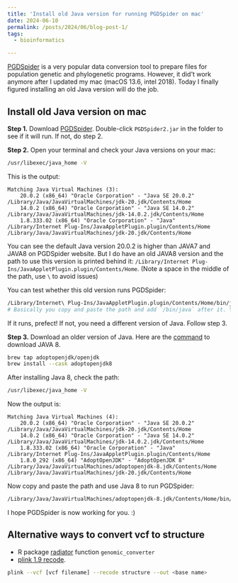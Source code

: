 ```yaml
---
title: 'Install old Java version for running PGDSpider on mac'
date: 2024-06-10
permalink: /posts/2024/06/blog-post-1/
tags:
  - bioinformatics

---
```


[PGDSpider](https://cmpg.unibe.ch/software/PGDSpider/) is a very popular data conversion tool to prepare files for population genetic and phylogenetic programs. However, it did't work anymore after I updated my mac (macOS 13.6, intel 2018). Today I finally figured installing an old Java version will do the job. 

## Install old Java version on mac

**Step 1.** Download [PGDSpider](https://cmpg.unibe.ch/software/PGDSpider/). Double-click `PGDSpider2.jar` in the folder to see if it will run. If not, do step 2. 

**Step 2.** Open your terminal and check your Java versions on your mac:
```bash
/usr/libexec/java_home -V
``` 

This is the output:

```
Matching Java Virtual Machines (3):
    20.0.2 (x86_64) "Oracle Corporation" - "Java SE 20.0.2" /Library/Java/JavaVirtualMachines/jdk-20.jdk/Contents/Home
    14.0.2 (x86_64) "Oracle Corporation" - "Java SE 14.0.2" /Library/Java/JavaVirtualMachines/jdk-14.0.2.jdk/Contents/Home
    1.8.333.02 (x86_64) "Oracle Corporation" - "Java" /Library/Internet Plug-Ins/JavaAppletPlugin.plugin/Contents/Home
/Library/Java/JavaVirtualMachines/jdk-20.jdk/Contents/Home
```

You can see the default Java version 20.0.2 is higher than JAVA7 and JAVA8 on PGDSpider website. But I do have an old JAVA8 version and the path to use this version is printed behind it: `/Library/Internet Plug-Ins/JavaAppletPlugin.plugin/Contents/Home`. (Note a space in the middle of the path, use `\` to avoid issues)

You can test whether this old version runs PGDSpider:
```bash
/Library/Internet\ Plug-Ins/JavaAppletPlugin.plugin/Contents/Home/bin/java -Xmx1024m -Xms512m -jar /Applications/PGDSpider_2.1.1.5/PGDSpider2.jar
# Basically you copy and paste the path and add `/bin/java` after it. You need to modify the path to the folder you downloaded your `PGDSpider`. Mine is in folder `Applications`. 
```
If it runs, prefect! If not, you need a different version of Java. Follow step 3. 

**Step 3.** Download an older version of Java. Here are the [command](https://stackoverflow.com/questions/24342886/how-to-install-java-8-on-mac) to download JAVA 8.

```bash
brew tap adoptopenjdk/openjdk
brew install --cask adoptopenjdk8
```
After installing Java 8, check the path: 
```bash
/usr/libexec/java_home -V
```
Now the output is:

```
Matching Java Virtual Machines (4):
    20.0.2 (x86_64) "Oracle Corporation" - "Java SE 20.0.2" /Library/Java/JavaVirtualMachines/jdk-20.jdk/Contents/Home
    14.0.2 (x86_64) "Oracle Corporation" - "Java SE 14.0.2" /Library/Java/JavaVirtualMachines/jdk-14.0.2.jdk/Contents/Home
    1.8.333.02 (x86_64) "Oracle Corporation" - "Java" /Library/Internet Plug-Ins/JavaAppletPlugin.plugin/Contents/Home
    1.8.0_292 (x86_64) "AdoptOpenJDK" - "AdoptOpenJDK 8" /Library/Java/JavaVirtualMachines/adoptopenjdk-8.jdk/Contents/Home
/Library/Java/JavaVirtualMachines/jdk-20.jdk/Contents/Home
```

Now copy and paste the path and use Java 8 to run PGDSpider:
```bash
/Library/Java/JavaVirtualMachines/adoptopenjdk-8.jdk/Contents/Home/bin/java -Xmx1024m -Xms512m -jar /Applications/PGDSpider_2.1.1.5/PGDSpider2.jar 
```
I hope PGDSpider is now working for you. :)

## Alternative ways to convert vcf to structure

- R package [radiator](https://thierrygosselin.github.io/radiator/) function `genomic_converter`
- [plink 1.9 recode](https://www.cog-genomics.org/plink/1.9/data#recode). 
```bash
plink --vcf [vcf filename] --recode structure --out <base name>
```